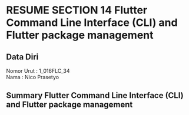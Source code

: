 # RESUME SECTION 14 Flutter Command Line Interface (CLI) and Flutter package management

## Data Diri
Nomor Urut  : 1_016FLC_34 <br>
Nama        : Nico Prasetyo

## Summary Flutter Command Line Interface (CLI) and Flutter package management